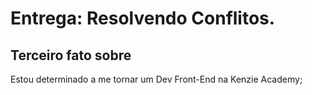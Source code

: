 # Entrega: Resolvendo Conflitos.

## Terceiro fato sobre <Brunno Miguel>

Estou determinado a me tornar um Dev Front-End na Kenzie Academy;
